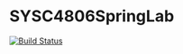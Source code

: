 # SYSC4806SpringLab
[![Build Status](https://travis-ci.com/arsalansadiq/SYSC4806SpringLab.svg?token=us4qsxqi7zv1aRoJAiLW&branch=master)](https://travis-ci.com/arsalansadiq/SYSC4806SpringLab)
